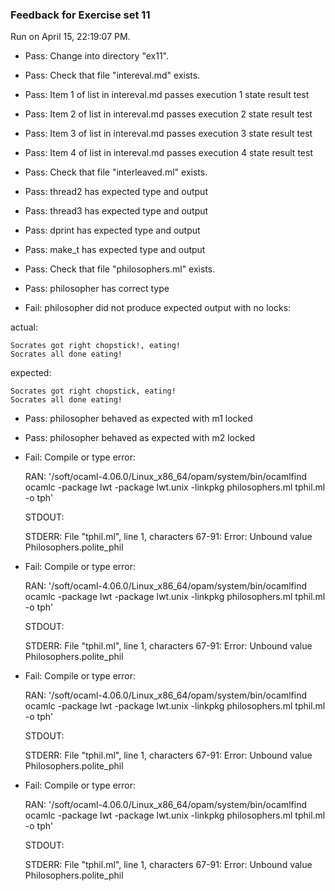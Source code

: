 ### Feedback for Exercise set 11

Run on April 15, 22:19:07 PM.

+ Pass: Change into directory "ex11".

+ Pass: Check that file "intereval.md" exists.

+ Pass: Item 1 of list in intereval.md passes execution 1 state result test

+ Pass: Item 2 of list in intereval.md passes execution 2 state result test

+ Pass: Item 3 of list in intereval.md passes execution 3 state result test

+ Pass: Item 4 of list in intereval.md passes execution 4 state result test

+ Pass: Check that file "interleaved.ml" exists.

+ Pass: thread2 has expected type and output

+ Pass: thread3 has expected type and output

+ Pass: dprint has expected type and output

+ Pass: make_t has expected type and output

+ Pass: Check that file "philosophers.ml" exists.

+ Pass: philosopher has correct type

+ Fail: philosopher did not produce expected output with no locks:
        
actual:
```Socrates got left chopstick!
Socrates got right chopstick!, eating!
Socrates all done eating!
```

        
expected:
```Socrates got left chopstick!
Socrates got right chopstick, eating!
Socrates all done eating!
```
        

+ Pass: philosopher behaved as expected with m1 locked

+ Pass: philosopher behaved as expected with m2 locked

+ Fail: Compile or type error: 

  RAN: '/soft/ocaml-4.06.0/Linux_x86_64/opam/system/bin/ocamlfind ocamlc -package lwt -package lwt.unix -linkpkg philosophers.ml tphil.ml -o tph'

  STDOUT:


  STDERR:
File "tphil.ml", line 1, characters 67-91:
Error: Unbound value Philosophers.polite_phil


+ Fail: Compile or type error: 

  RAN: '/soft/ocaml-4.06.0/Linux_x86_64/opam/system/bin/ocamlfind ocamlc -package lwt -package lwt.unix -linkpkg philosophers.ml tphil.ml -o tph'

  STDOUT:


  STDERR:
File "tphil.ml", line 1, characters 67-91:
Error: Unbound value Philosophers.polite_phil


+ Fail: Compile or type error: 

  RAN: '/soft/ocaml-4.06.0/Linux_x86_64/opam/system/bin/ocamlfind ocamlc -package lwt -package lwt.unix -linkpkg philosophers.ml tphil.ml -o tph'

  STDOUT:


  STDERR:
File "tphil.ml", line 1, characters 67-91:
Error: Unbound value Philosophers.polite_phil


+ Fail: Compile or type error: 

  RAN: '/soft/ocaml-4.06.0/Linux_x86_64/opam/system/bin/ocamlfind ocamlc -package lwt -package lwt.unix -linkpkg philosophers.ml tphil.ml -o tph'

  STDOUT:


  STDERR:
File "tphil.ml", line 1, characters 67-91:
Error: Unbound value Philosophers.polite_phil


